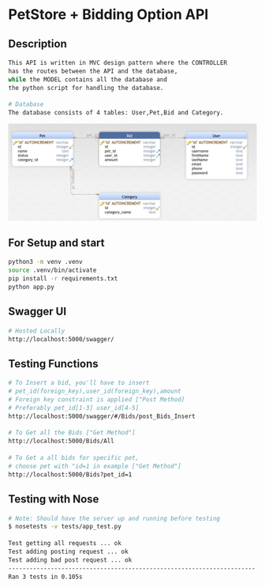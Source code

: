 # PetStore + Bidding Option API
## Description
```bash
This API is written in MVC design pattern where the CONTROLLER 
has the routes between the API and the database,
while the MODEL contains all the database and 
the python script for handling the database.

# Database
The database consists of 4 tables: User,Pet,Bid and Category.
```
![img.png](img.png)
## For Setup and start
```bash
python3 -m venv .venv
source .venv/bin/activate
pip install -r requirements.txt 
python app.py
```
## Swagger UI
```bash
# Hosted Locally 
http://localhost:5000/swagger/
```
## Testing Functions
```bash
# To Insert a bid, you'll have to insert 
# pet_id(foreign_key),user_id(foreign_key),amount 
# Foreign key constraint is applied ["Post Method]
# Preferably pet_id[1-3] user_id[4-5]
http://localhost:5000/swagger/#/Bids/post_Bids_Insert

# To Get all the Bids ["Get Method"]
http://localhost:5000/Bids/All

# To Get a all bids for specific pet,
# choose pet with "id=1 in example ["Get Method"]
http://localhost:5000/Bids?pet_id=1
```

## Testing with Nose
```bash
# Note: Should have the server up and running before testing
$ nosetests -v tests/app_test.py

Test getting all requests ... ok
Test adding posting request ... ok
Test adding bad post request ... ok
----------------------------------------------------------------------
Ran 3 tests in 0.105s
```